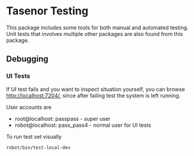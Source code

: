 # Tasenor Testing

This package includes some tools for both manual and automated testing.
Unit tests that involves multiple other packages are also found from this
package.

## Debugging

### UI Tests

If UI test fails and you want to inspect situation yourself, you can browse
[http://localhost:7204/](http://localhost:7204/), since after failing test
the system is left running.

User accounts are

* root@localhost: passpass - super user
* robot@localhost: pass_pass4 - normal user for UI tests

To run test set visually
```
robot/bin/test-local-dev
```

